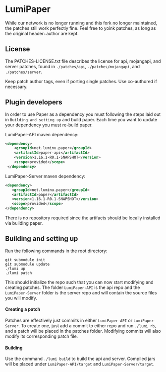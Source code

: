 LumiPaper
==
While our network is no longer running and this fork no longer maintained, the patches still work perfectly fine.
Feel free to yoink patches, as long as the original header+author are kept.

## License
The PATCHES-LICENSE.txt file describes the license for api, mojangapi, and server patches, 
found in `./patches/api`, `./patches/mojangapi`, and `./patches/server`.

Keep patch author tags, even if porting single patches. Use co-authored if necessary.

## Plugin developers
In order to use Paper as a dependency you must following the steps laid out
in `Building and setting up` and build paper. Each time you want to update
your dependency you must re-build paper.

LumiPaper-API maven dependency:
```xml
<dependency>
    <groupId>net.luminu.paper</groupId>
    <artifactId>paper-api</artifactId>
    <version>1.16.1-R0.1-SNAPSHOT</version>
    <scope>provided</scope>
 </dependency>
 ```
 
 LumiPaper-Server maven dependency:
 ```xml
<dependency>
    <groupId>net.luminu.paper</groupId>
    <artifactId>paper</artifactId>
    <version>1.16.1-R0.1-SNAPSHOT</version>
    <scope>provided</scope>
 </dependency>
  ```

There is no repository required since the artifacts should be locally installed
via building paper.

## Building and setting up
Run the following commands in the root directory:

```
git submodule init
git submodule update
./lumi up
./lumi patch
```

This should initialize the repo such that you can now start modifying and creating 
patches. The folder `LumiPaper-API` is the api repo and the `LumiPaper-Server` folder
is the server repo and will contain the source files you will modify.

#### Creating a patch
Patches are effectively just commits in either `LumiPaper-API` or `LumiPaper-Server`. 
To create one, just add a commit to either repo and run `./lumi rb`, and a 
patch will be placed in the patches folder. Modifying commits will also modify its 
corresponding patch file.


#### Building

Use the command `./lumi build` to build the api and server. Compiled jars
will be placed under `LumiPaper-API/target` and `LumiPaper-Server/target`.
